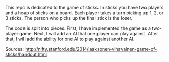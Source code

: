 This repo is dedicated to the game of sticks. In sticks you have two players and a heap of sticks on a board. Each player takes a turn picking up 1, 2, or 3 sticks. The person who picks up the final stick is the loser. 

The code is split into pieces.
First, I have implemented the game as a two-player game.
Next, I will add an AI that one player can play against.
After that, I will add the ability for one AI to play against another AI.










Sources:
http://nifty.stanford.edu/2014/laaksonen-vihavainen-game-of-sticks/handout.html

